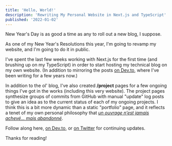 ```yaml
---
title: 'Hello, World!'
description: 'Rewriting My Personal Website in Next.js and TypeScript'
published: '2022-01-02'
---
```


New Year's Day is as good a time as any to roll out a new blog, I suppose.

As one of my New Year's Resolutions this year, I'm going to revamp my website, and I'm going to do it in public.

I've spent the last few weeks working with Next.js for the first time (and brushing up on my TypeScript) in order to start hosting my technical blog on my own website. (In addition to mirroring the posts [on Dev.to](https://dev.to/awwsmm), where I've been writing for a few years now.)

In addition to the ol' blog, I've also created **/project** pages for a few ongoing things I've got in the works (including this very website). The project pages synthesize groups of commits from GitHub with manual "update" log posts to give an idea as to the current status of each of my ongoing projects. I think this is a bit more dynamic than a static "portfolio" page, and it reflects a tenet of my own personal philosophy that [_un ouvrage n’est jamais achevé... mais abandonné_](https://quoteinvestigator.com/2019/03/01/abandon/).

Follow along here, [on Dev.to](https://dev.to/awwsmm), or [on Twitter](https://twitter.com/awwsmm_dot_com) for continuing updates.

Thanks for reading!